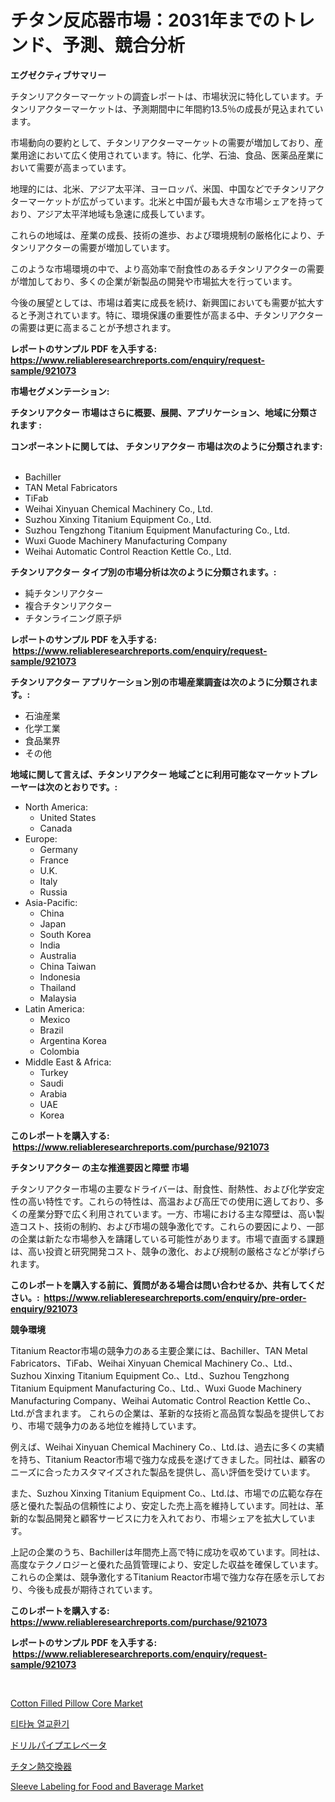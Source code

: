 <p><h1>チタン反応器市場：2031年までのトレンド、予測、競合分析</h1></p><p><strong>エグゼクティブサマリー</strong></p>
<p><p>チタンリアクターマーケットの調査レポートは、市場状況に特化しています。チタンリアクターマーケットは、予測期間中に年間約13.5％の成長が見込まれています。</p><p>市場動向の要約として、チタンリアクターマーケットの需要が増加しており、産業用途において広く使用されています。特に、化学、石油、食品、医薬品産業において需要が高まっています。</p><p>地理的には、北米、アジア太平洋、ヨーロッパ、米国、中国などでチタンリアクターマーケットが広がっています。北米と中国が最も大きな市場シェアを持っており、アジア太平洋地域も急速に成長しています。</p><p>これらの地域は、産業の成長、技術の進歩、および環境規制の厳格化により、チタンリアクターの需要が増加しています。</p><p>このような市場環境の中で、より高効率で耐食性のあるチタンリアクターの需要が増加しており、多くの企業が新製品の開発や市場拡大を行っています。</p><p>今後の展望としては、市場は着実に成長を続け、新興国においても需要が拡大すると予測されています。特に、環境保護の重要性が高まる中、チタンリアクターの需要は更に高まることが予想されます。</p></p>
<p><strong>レポートのサンプル PDF を入手する: <a href="https://www.reliableresearchreports.com/enquiry/request-sample/921073">https://www.reliableresearchreports.com/enquiry/request-sample/921073</a></strong></p>
<p><strong>市場セグメンテーション:</strong></p>
<p><strong> チタンリアクター 市場はさらに概要、展開、アプリケーション、地域に分類されます :</strong></p>
<p><strong>コンポーネントに関しては、 チタンリアクター 市場は次のように分類されます: &nbsp;</strong></p>
<p><ul><li>Bachiller</li><li>TAN Metal Fabricators</li><li>TiFab</li><li>Weihai Xinyuan Chemical Machinery Co., Ltd.</li><li>Suzhou Xinxing Titanium Equipment Co., Ltd.</li><li>Suzhou Tengzhong Titanium Equipment Manufacturing Co., Ltd.</li><li>Wuxi Guode Machinery Manufacturing Company</li><li>Weihai Automatic Control Reaction Kettle Co., Ltd.</li></ul></p>
<p><strong> チタンリアクター タイプ別の市場分析は次のように分類されます。:</strong></p>
<p><ul><li>純チタンリアクター</li><li>複合チタンリアクター</li><li>チタンライニング原子炉</li></ul></p>
<p><strong>レポートのサンプル PDF を入手する: &nbsp;<a href="https://www.reliableresearchreports.com/enquiry/request-sample/921073">https://www.reliableresearchreports.com/enquiry/request-sample/921073</a></strong></p>
<p><strong> チタンリアクター アプリケーション別の市場産業調査は次のように分類されます。:</strong></p>
<p><ul><li>石油産業</li><li>化学工業</li><li>食品業界</li><li>その他</li></ul></p>
<p><strong>地域に関して言えば、チタンリアクター 地域ごとに利用可能なマーケットプレーヤーは次のとおりです。:</strong></p>
<p><ul>
    <li>
        North America:
        <ul>
            <li>United States</li>
            <li>Canada</li>
        </ul>
    </li>
    <li>
        Europe:
        <ul>
            <li>Germany</li>
            <li>France</li>
            <li>U.K.</li>
            <li>Italy</li>
            <li>Russia</li>
        </ul>
    </li>
    <li>
        Asia-Pacific:
        <ul>
            <li>China</li>
            <li>Japan</li>
            <li>South Korea</li>
            <li>India</li>
            <li>Australia</li>
            <li>China Taiwan</li>
            <li>Indonesia</li>
            <li>Thailand</li>
            <li>Malaysia</li>
        </ul>
    </li>
    <li>
        Latin America:
        <ul>
            <li>Mexico</li>
            <li>Brazil</li>
            <li>Argentina Korea</li>
            <li>Colombia</li>
        </ul>
    </li>
    <li>
        Middle East & Africa:
        <ul>
            <li>Turkey</li>
            <li>Saudi</li>
            <li>Arabia</li>
            <li>UAE</li>
            <li>Korea</li>
        </ul>
    </li>
    </ul></p>
<p><strong>このレポートを購入する: &nbsp;<a href="https://www.reliableresearchreports.com/purchase/921073">https://www.reliableresearchreports.com/purchase/921073</a></strong></p>
<p><strong>チタンリアクター の主な推進要因と障壁 市場</strong></p>
<p><p>チタンリアクター市場の主要なドライバーは、耐食性、耐熱性、および化学安定性の高い特性です。これらの特性は、高温および高圧での使用に適しており、多くの産業分野で広く利用されています。一方、市場における主な障壁は、高い製造コスト、技術の制約、および市場の競争激化です。これらの要因により、一部の企業は新たな市場参入を躊躇している可能性があります。市場で直面する課題は、高い投資と研究開発コスト、競争の激化、および規制の厳格さなどが挙げられます。</p></p>
<p><strong>このレポートを購入する前に、質問がある場合は問い合わせるか、共有してください。:&nbsp; <a href="https://www.reliableresearchreports.com/enquiry/pre-order-enquiry/921073">https://www.reliableresearchreports.com/enquiry/pre-order-enquiry/921073</a></strong></p>
<p><strong>競争環境</strong></p>
<p><p>Titanium Reactor市場の競争力のある主要企業には、Bachiller、TAN Metal Fabricators、TiFab、Weihai Xinyuan Chemical Machinery Co.、Ltd.、Suzhou Xinxing Titanium Equipment Co.、Ltd.、Suzhou Tengzhong Titanium Equipment Manufacturing Co.、Ltd.、Wuxi Guode Machinery Manufacturing Company、Weihai Automatic Control Reaction Kettle Co.、Ltd.が含まれます。 これらの企業は、革新的な技術と高品質な製品を提供しており、市場で競争力のある地位を維持しています。</p><p>例えば、Weihai Xinyuan Chemical Machinery Co.、Ltd.は、過去に多くの実績を持ち、Titanium Reactor市場で強力な成長を遂げてきました。同社は、顧客のニーズに合ったカスタマイズされた製品を提供し、高い評価を受けています。</p><p>また、Suzhou Xinxing Titanium Equipment Co.、Ltd.は、市場での広範な存在感と優れた製品の信頼性により、安定した売上高を維持しています。同社は、革新的な製品開発と顧客サービスに力を入れており、市場シェアを拡大しています。</p><p>上記の企業のうち、Bachillerは年間売上高で特に成功を収めています。同社は、高度なテクノロジーと優れた品質管理により、安定した収益を確保しています。これらの企業は、競争激化するTitanium Reactor市場で強力な存在感を示しており、今後も成長が期待されています。</p></p>
<p><strong>このレポートを購入する: &nbsp; <a href="https://www.reliableresearchreports.com/purchase/921073">https://www.reliableresearchreports.com/purchase/921073</a></strong></p>
<p><strong>レポートのサンプル PDF を入手する: &nbsp;<a href="https://www.reliableresearchreports.com/enquiry/request-sample/921073">https://www.reliableresearchreports.com/enquiry/request-sample/921073</a></strong><strong></strong></p>
<p>&nbsp;</p>
<p><p><a href="https://issuu.com/reportprime-2/docs/cotton-filled-pillow-core-market-size-2030.pptx">Cotton Filled Pillow Core Market</a></p><p><a href="https://github.com/sougarounis/Market-Research-Report-List-2/blob/main/9547157181986.md">티타늄 열교환기</a></p><p><a href="https://github.com/mohamedbakry57/Market-Research-Report-List-2/blob/main/6950477181990.md">ドリルパイプエレベータ</a></p><p><a href="https://github.com/antony131rp/Market-Research-Report-List-2/blob/main/8105515181991.md">チタン熱交換器</a></p><p><a href="https://issuu.com/reportprime-2/docs/sleeve-labeling-for-food-and-baverage-market-size-">Sleeve Labeling for Food and Baverage Market</a></p></p>